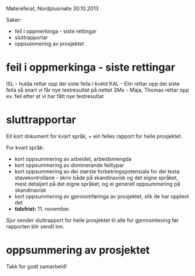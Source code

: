 Møtereferat, Nordplusmøte 30.10.2013

Saker:
* feil i oppmerkinga - siste rettingar
* sluttrapportar
* oppsummering av prosjektet

# feil i oppmerkinga - siste rettingar

ISL - hulda rettar opp dei siste feila i kveld
KAL - Elin rettar opp dei siste feila så snart vi får nye testresultat på nettet
SMx - Maja, Thomas rettar opp ev. feil etter at vi har fått nye testresultat

# sluttrapportar

Eit kort dokument for kvart språk, + ein felles rapport for heile prosjektet.

For kvart språk:
* kort oppsummering av arbeidet, arbeidsmengda
* kort oppsummering av dominerande feiltypar
* kort oppsummering av dei største forbetringspotensiala for dei testa stavekontrollane - skriv både på skandinavisk og det eigne språket, mest detaljert på det eigne språket, og ei generell oppsummering på skandinavisk
* kort oppsummering av gjennomføringa av prosjektet, slik de har opplevt det
* **tidsfrist:** 11. november.

Sjur sender sluttrapport for heile prosjektet til alle for gjennomlesing før rapporten blir sendt inn.

# oppsummering av prosjektet

Takk for godt samarbeid!
